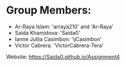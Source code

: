 # Group Members:

- Ar-Raya Islam: 'arraya210' and 'Ar-Raya'
- Saida Khamidova: 'Saida0'
- Ianne Jullia Casimbon: 'ijCasimbon'
- Victor Cabrera: 'VictorCabrera-Tera'

Website: https://Saida0.github.io/Assignment4
